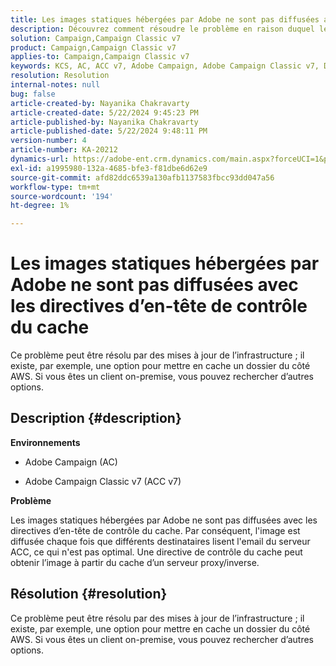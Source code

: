 ```yaml
---
title: Les images statiques hébergées par Adobe ne sont pas diffusées avec les directives d’en-tête de contrôle du cache
description: Découvrez comment résoudre le problème en raison duquel les images hébergées par Adobe ne sont pas diffusées avec les directives d’en-tête de contrôle du cache dans Campaign.
solution: Campaign,Campaign Classic v7
product: Campaign,Campaign Classic v7
applies-to: Campaign,Campaign Classic v7
keywords: KCS, AC, ACC v7, Adobe Campaign, Adobe Campaign Classic v7, Dépannage, images statiques, hébergées, directives d’en-tête de contrôle du cache
resolution: Resolution
internal-notes: null
bug: false
article-created-by: Nayanika Chakravarty
article-created-date: 5/22/2024 9:45:23 PM
article-published-by: Nayanika Chakravarty
article-published-date: 5/22/2024 9:48:11 PM
version-number: 4
article-number: KA-20212
dynamics-url: https://adobe-ent.crm.dynamics.com/main.aspx?forceUCI=1&pagetype=entityrecord&etn=knowledgearticle&id=b382d094-8418-ef11-9f8a-6045bd026dc7
exl-id: a1995980-132a-4685-bfe3-f81dbe6d62e9
source-git-commit: afd82ddc6539a130afb1137583fbcc93dd047a56
workflow-type: tm+mt
source-wordcount: '194'
ht-degree: 1%

---
```


# Les images statiques hébergées par Adobe ne sont pas diffusées avec les directives d’en-tête de contrôle du cache


Ce problème peut être résolu par des mises à jour de l’infrastructure ; il existe, par exemple, une option pour mettre en cache un dossier du côté AWS. Si vous êtes un client on-premise, vous pouvez rechercher d’autres options.

## Description {#description}


<b>Environnements</b>

- Adobe Campaign (AC)

- Adobe Campaign Classic v7 (ACC v7)

<b>Problème</b>

Les images statiques hébergées par Adobe ne sont pas diffusées avec les directives d’en-tête de contrôle du cache. Par conséquent, l&#39;image est diffusée chaque fois que différents destinataires lisent l&#39;email du serveur ACC, ce qui n&#39;est pas optimal. Une directive de contrôle du cache peut obtenir l’image à partir du cache d’un serveur proxy/inverse.


## Résolution {#resolution}


Ce problème peut être résolu par des mises à jour de l’infrastructure ; il existe, par exemple, une option pour mettre en cache un dossier du côté AWS. Si vous êtes un client on-premise, vous pouvez rechercher d’autres options.

